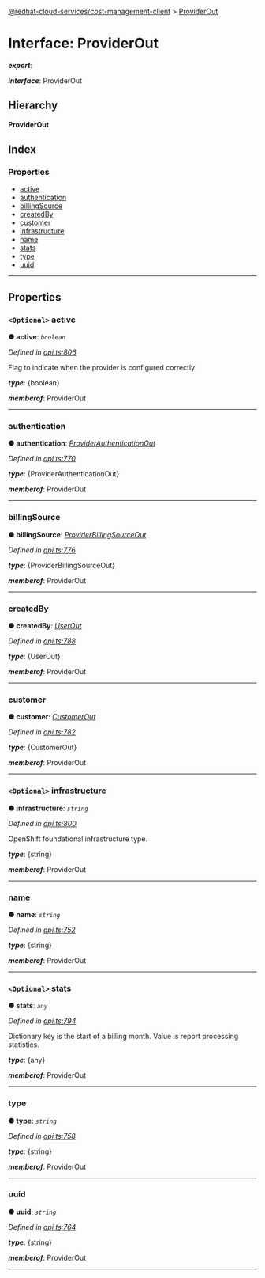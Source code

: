 [@redhat-cloud-services/cost-management-client](../README.md) > [ProviderOut](../interfaces/providerout.md)

# Interface: ProviderOut

*__export__*: 

*__interface__*: ProviderOut

## Hierarchy

**ProviderOut**

## Index

### Properties

* [active](providerout.md#active)
* [authentication](providerout.md#authentication)
* [billingSource](providerout.md#billingsource)
* [createdBy](providerout.md#createdby)
* [customer](providerout.md#customer)
* [infrastructure](providerout.md#infrastructure)
* [name](providerout.md#name)
* [stats](providerout.md#stats)
* [type](providerout.md#type)
* [uuid](providerout.md#uuid)

---

## Properties

<a id="active"></a>

### `<Optional>` active

**● active**: *`boolean`*

*Defined in [api.ts:806](https://github.com/RedHatInsights/javascript-clients/blob/master/packages/cost-management/api.ts#L806)*

Flag to indicate when the provider is configured correctly

*__type__*: {boolean}

*__memberof__*: ProviderOut

___
<a id="authentication"></a>

###  authentication

**● authentication**: *[ProviderAuthenticationOut](providerauthenticationout.md)*

*Defined in [api.ts:770](https://github.com/RedHatInsights/javascript-clients/blob/master/packages/cost-management/api.ts#L770)*

*__type__*: {ProviderAuthenticationOut}

*__memberof__*: ProviderOut

___
<a id="billingsource"></a>

###  billingSource

**● billingSource**: *[ProviderBillingSourceOut](providerbillingsourceout.md)*

*Defined in [api.ts:776](https://github.com/RedHatInsights/javascript-clients/blob/master/packages/cost-management/api.ts#L776)*

*__type__*: {ProviderBillingSourceOut}

*__memberof__*: ProviderOut

___
<a id="createdby"></a>

###  createdBy

**● createdBy**: *[UserOut](userout.md)*

*Defined in [api.ts:788](https://github.com/RedHatInsights/javascript-clients/blob/master/packages/cost-management/api.ts#L788)*

*__type__*: {UserOut}

*__memberof__*: ProviderOut

___
<a id="customer"></a>

###  customer

**● customer**: *[CustomerOut](customerout.md)*

*Defined in [api.ts:782](https://github.com/RedHatInsights/javascript-clients/blob/master/packages/cost-management/api.ts#L782)*

*__type__*: {CustomerOut}

*__memberof__*: ProviderOut

___
<a id="infrastructure"></a>

### `<Optional>` infrastructure

**● infrastructure**: *`string`*

*Defined in [api.ts:800](https://github.com/RedHatInsights/javascript-clients/blob/master/packages/cost-management/api.ts#L800)*

OpenShift foundational infrastructure type.

*__type__*: {string}

*__memberof__*: ProviderOut

___
<a id="name"></a>

###  name

**● name**: *`string`*

*Defined in [api.ts:752](https://github.com/RedHatInsights/javascript-clients/blob/master/packages/cost-management/api.ts#L752)*

*__type__*: {string}

*__memberof__*: ProviderOut

___
<a id="stats"></a>

### `<Optional>` stats

**● stats**: *`any`*

*Defined in [api.ts:794](https://github.com/RedHatInsights/javascript-clients/blob/master/packages/cost-management/api.ts#L794)*

Dictionary key is the start of a billing month. Value is report processing statistics.

*__type__*: {any}

*__memberof__*: ProviderOut

___
<a id="type"></a>

###  type

**● type**: *`string`*

*Defined in [api.ts:758](https://github.com/RedHatInsights/javascript-clients/blob/master/packages/cost-management/api.ts#L758)*

*__type__*: {string}

*__memberof__*: ProviderOut

___
<a id="uuid"></a>

###  uuid

**● uuid**: *`string`*

*Defined in [api.ts:764](https://github.com/RedHatInsights/javascript-clients/blob/master/packages/cost-management/api.ts#L764)*

*__type__*: {string}

*__memberof__*: ProviderOut

___

